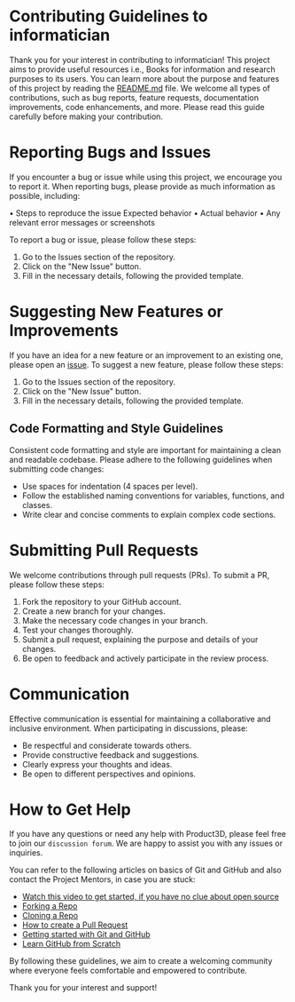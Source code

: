 # Contributing Guidelines to informatician

Thank you for your interest in contributing to informatician! This project aims to provide useful resources i.e., Books for information and research purposes to its users. You can learn more about the purpose and features of this project by reading the [README.md](README.md) file. We welcome all types of contributions, such as bug reports, feature requests, documentation improvements, code enhancements, and more. Please read this guide carefully before making your contribution.

# Reporting Bugs and Issues

If you encounter a bug or issue while using this project, we encourage you to report it. When reporting bugs, please provide as much information as possible, including:

• Steps to reproduce the issue
Expected behavior
• Actual behavior
• Any relevant error messages or screenshots

To report a bug or issue, please follow these steps:

1. Go to the Issues section of the repository.
2. Click on the "New Issue" button.
3. Fill in the necessary details, following the provided template.

# Suggesting New Features or Improvements

If you have an idea for a new feature or an improvement to an existing one, please open an [issue](https://github.com/amanjaiman1/Product_3D/issues/new).
To suggest a new feature, please follow these steps:

1. Go to the Issues section of the repository.
2. Click on the "New Issue" button.
3. Fill in the necessary details, following the provided template.

## Code Formatting and Style Guidelines

Consistent code formatting and style are important for maintaining a clean and readable codebase. Please adhere to the following guidelines when submitting code changes:

- Use spaces for indentation (4 spaces per level).
- Follow the established naming conventions for variables, functions, and classes.
- Write clear and concise comments to explain complex code sections.

# Submitting Pull Requests

We welcome contributions through pull requests (PRs). To submit a PR, please follow these steps:

1. Fork the repository to your GitHub account.
2. Create a new branch for your changes.
3. Make the necessary code changes in your branch.
4. Test your changes thoroughly.
5. Submit a pull request, explaining the purpose and details of your changes.
6. Be open to feedback and actively participate in the review process.

# Communication

Effective communication is essential for maintaining a collaborative and inclusive environment. When participating in discussions, please:

- Be respectful and considerate towards others.
- Provide constructive feedback and suggestions.
- Clearly express your thoughts and ideas.
- Be open to different perspectives and opinions.

# How to Get Help

If you have any questions or need any help with Product3D, please feel free to join our `discussion forum`. We are happy to assist you with any issues or inquiries.

You can refer to the following articles on basics of Git and GitHub and also contact the Project Mentors, in case you are stuck:

- [Watch this video to get started, if you have no clue about open source](https://youtu.be/SYtPC9tHYyQ)
- [Forking a Repo](https://help.github.com/en/github/getting-started-with-github/fork-a-repo)
- [Cloning a Repo](https://help.github.com/en/desktop/contributing-to-projects/creating-a-pull-request)
- [How to create a Pull Request](https://opensource.com/article/19/7/create-pull-request-github)
- [Getting started with Git and GitHub](https://towardsdatascience.com/getting-started-with-git-and-github-6fcd0f2d4ac6)
- [Learn GitHub from Scratch](https://lab.github.com/githubtraining/introduction-to-github)

By following these guidelines, we aim to create a welcoming community where everyone feels comfortable and empowered to contribute.

Thank you for your interest and support!
